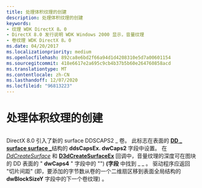 ```yaml
---
title: 处理体积纹理的创建
description: 处理体积纹理的创建
keywords:
- 纹理 WDK DirectX 8。0
- DirectX 8.0 发行说明 WDK Windows 2000 显示，音量纹理
- 卷纹理 WDK DirectX 8。0
ms.date: 04/20/2017
ms.localizationpriority: medium
ms.openlocfilehash: 892ca8e6bd2f66a94d1d4208310e5d7a00601154
ms.sourcegitcommit: 418e6617e2a695c9cb4b37b5b60e264760858acd
ms.translationtype: MT
ms.contentlocale: zh-CN
ms.lasthandoff: 12/07/2020
ms.locfileid: "96813223"
---
```

# <a name="handling-the-creation-of-volume-textures"></a>处理体积纹理的创建


## <span id="ddk_handling_the_creation_of_volume_textures_gg"></span><span id="DDK_HANDLING_THE_CREATION_OF_VOLUME_TEXTURES_GG"></span>


DirectX 8.0 引入了新的 surface DDSCAPS2 \_ 卷。 此标志在表面的 [**DD \_ surface surface \_**](/windows/win32/api/ddrawint/ns-ddrawint-dd_surface_more)结构的 **ddsCapsEx. dwCaps2** 字段中设置。 在 [*DdCreateSurface*](/previous-versions/windows/hardware/drivers/ff549263(v=vs.85)) 和 [**D3dCreateSurfaceEx**](/windows/win32/api/ddrawint/nc-ddrawint-pdd_createsurfaceex) 回调中，音量纹理的深度可在图块的 DD 表面的 " **dwCaps4** " 字段中的 "") **(字段** 中找到 \_ \_ 。 驱动程序应返回 "切片间距" (即，要添加的字节数从卷的一个二维扇区移到表面全局结构的 **dwBlockSizeY** 字段中的下一个卷纹理) 。

 

